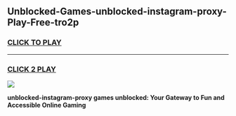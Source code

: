 
## Unblocked-Games-unblocked-instagram-proxy-Play-Free-tro2p
<h3>
<a href="https://premium76.site?title=unblocked-instagram-proxy&ref=19M">CLICK TO PLAY</a></h3>
<hr>

<h3>
<a href="https://premium76.site?title=unblocked-instagram-proxy&ref=19M">CLICK 2 PLAY</a>
  
</h3>

<a href="https://premium76.site?title=unblocked-instagram-proxy&ref=19M"><img src="https://clearcache.store/games.png"></a>


**unblocked-instagram-proxy games unblocked: Your Gateway to Fun and Accessible Online Gaming**

